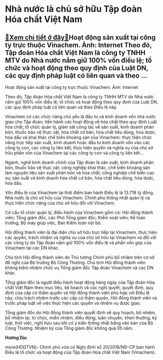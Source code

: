 Nhà nước là chủ sở hữu Tập đoàn Hóa chất Việt Nam
=================================================

[:gift:Xem chi tiết ở đây:gift:](https://hddtvn.com/nha-nuoc-la-chu-so-huu-tap-doan-hoa-chat-viet-nam/)Hoạt động sản xuất tại công ty trực thuộc Vinachem. Ảnh: Internet Theo đó, Tập đoàn Hóa chất Việt Nam là công ty TNHH MTV do Nhà nước nắm giữ 100% vốn điều lệ; tổ chức và hoạt động theo quy định của Luật DN, các quy định pháp luật có liên quan và theo …
-------------------------------------------------------------------------------------------------------------------------------------------------------------------------------------------------------------------------------------------------------------







 






 Hoạt động sản xuất tại công ty trực thuộc Vinachem. Ảnh: Internet 


Theo đó, Tập đoàn Hóa chất Việt Nam là công ty TNHH MTV do Nhà nước nắm giữ 100% vốn điều lệ; tổ chức và hoạt động theo quy định của Luật DN, các quy định pháp luật có liên quan và theo Điều lệ này.


Vinachem có các chức năng chủ yếu là đầu tư và kinh doanh vốn nhà nước giao cho Tập đoàn; tiến hành các hoạt động về hóa chất theo quy định Luật hóa chất; tổ chức quản lý, giám sát công tác về sản xuất, kinh doanh phân bón, thuốc bảo vệ thực vật, hóa chất cơ bản, hóa chất tiêu dùng, hóa dược, hóa dầu và khai thác chế biến khoáng sản của Vinachem; thực hiện chức năng trực tiếp sản xuất, kinh doanh hoặc đầu tư kinh doanh vốn vào các công ty con, các công ty liên kết; thực hiện quyền và nghĩa vụ của chủ sở hữu phần vốn của Vinachem tại các công ty con và công ty liên kết…


Ngành, nghề kinh doanh chính của Tập đoàn là sản xuất, kinh doanh phân bón, thuốc bảo vệ thực vật; công nghiệp khai thác, chế biến khoáng sản làm nguyên liệu sản xuất phân bón và hóa chất; công nghiệp chế biến cao su; sản xuất và kinh doanh hóa chất cơ bản, hóa chất tiêu dùng, hóa dược, hóa dầu.


Vốn điều lệ của Vinachem tại thời điểm ban hành Điều lệ là 13.718 tỷ đồng. Nhà nước là chủ sở hữu của Vinachem. Chính phủ thống nhất quản lý và thực hiện chức năng của chủ sở hữu đối với Vinachem.


Cơ cấu tổ chức quản lý, điều hành của Vinachem gồm có: Hội đồng thành viên; Tổng giám đốc, các Phó Tổng giám đốc; Kiểm soát viên; Kế toán trưởng; Bộ máy giúp việc, Ban Kiểm toán nội bộ.


Hội đồng thành viên là đại diện chủ sở hữu trực tiếp tại Vinachem, thực hiện các quyền, trách nhiệm và nghĩa vụ của chủ sở hữu tại Vinachem và đối với các công ty do Tập đoàn nắm giữ 100% vốn điều lệ và phần vốn góp của Vinachem tại các DN khác.


Chủ tịch Hội đồng thành viên do Thủ tướng Chính phủ bổ nhiệm trên cơ sở đề nghị của Bộ trưởng Bộ Công Thương. Chủ tịch Hội đồng thành viên không kiêm nhiệm chức vụ Tổng giám đốc Tập đoàn Vinachem và các DN khác.


Tổng giám đốc là người điều hành hoạt động hàng ngày của Tập đoàn Hóa chất Việt Nam theo mục tiêu, kế hoạch và các nghị quyết, quyết định, quy định của cấp có thẩm quyền và Hội đồng thành viên phù hợp với Điều lệ này; chịu trách nhiệm trước các cấp có thẩm quyền, Hội đồng thành viên và trước pháp luật về việc thực hiện các quyền và nhiệm vụ được giao.


Tổng giám đốc do Hội đồng thành viên quyết định về quy hoạch, bổ nhiệm, bổ nhiệm lại, từ chức, miễn nhiệm, điều động, luân chuyển, khen thưởng, kỷ luật, thôi việc, nghỉ hưu sau khi có ý kiến thống nhất bằng văn bản của Bộ Công Thương. Nhiệm kỳ của Tổng giám đốc không quá 05 năm.






**Hương Dịu**



more(HDDTVN)- Chính phủ vừa có Nghị định số 20/2018/NĐ-CP ban hành Điều lệ tổ chức và hoạt động của Tập đoàn Hóa chất Việt Nam (Vinachem).

